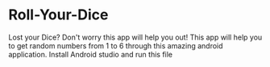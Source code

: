 # Roll-Your-Dice
Lost your Dice? Don't worry this app will help you out!
This app will help you to get random numbers from 1 to 6 through this amazing android application.
Install Android studio and run this file